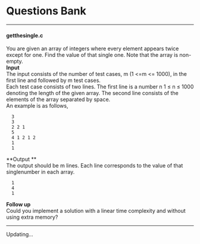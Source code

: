 # Questions Bank
***
#### getthesingle.c
You are given an array of integers where every element appears twice except for one. Find the value of that single one. Note that the array is non-empty.  
**Input**  
The input consists of the number of test cases, m (1 <=m <= 1000), in the first line and followed by m test cases.  
Each test case consists of two lines. The first line is a number n 1 $\leq$ n $\leq$ 1000 denoting the length of the given array. The second line consists of the elements of the array separated by space.  
An example is as follows,  

      3  
      3  
      2 2 1  
      5  
      4 1 2 1 2  
      1  
      1  
**Output **  
The output should be m lines. Each line corresponds to the value of that singlenumber in each array.

      1  
      4  
      1  
**Follow up**  
Could you implement a solution with a linear time complexity and without using extra memory?  
***
Updating...
